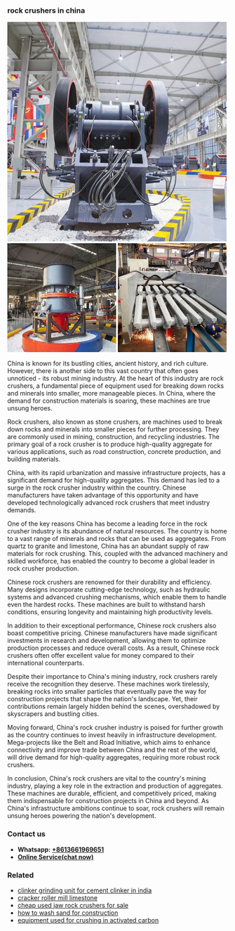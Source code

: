 <h3>rock crushers in china</h3><img src='1703042408.jpg' alt=''><p>China is known for its bustling cities, ancient history, and rich culture. However, there is another side to this vast country that often goes unnoticed - its robust mining industry. At the heart of this industry are rock crushers, a fundamental piece of equipment used for breaking down rocks and minerals into smaller, more manageable pieces. In China, where the demand for construction materials is soaring, these machines are true unsung heroes.</p><p>Rock crushers, also known as stone crushers, are machines used to break down rocks and minerals into smaller pieces for further processing. They are commonly used in mining, construction, and recycling industries. The primary goal of a rock crusher is to produce high-quality aggregate for various applications, such as road construction, concrete production, and building materials.</p><p>China, with its rapid urbanization and massive infrastructure projects, has a significant demand for high-quality aggregates. This demand has led to a surge in the rock crusher industry within the country. Chinese manufacturers have taken advantage of this opportunity and have developed technologically advanced rock crushers that meet industry demands.</p><p>One of the key reasons China has become a leading force in the rock crusher industry is its abundance of natural resources. The country is home to a vast range of minerals and rocks that can be used as aggregates. From quartz to granite and limestone, China has an abundant supply of raw materials for rock crushing. This, coupled with the advanced machinery and skilled workforce, has enabled the country to become a global leader in rock crusher production.</p><p>Chinese rock crushers are renowned for their durability and efficiency. Many designs incorporate cutting-edge technology, such as hydraulic systems and advanced crushing mechanisms, which enable them to handle even the hardest rocks. These machines are built to withstand harsh conditions, ensuring longevity and maintaining high productivity levels.</p><p>In addition to their exceptional performance, Chinese rock crushers also boast competitive pricing. Chinese manufacturers have made significant investments in research and development, allowing them to optimize production processes and reduce overall costs. As a result, Chinese rock crushers often offer excellent value for money compared to their international counterparts.</p><p>Despite their importance to China's mining industry, rock crushers rarely receive the recognition they deserve. These machines work tirelessly, breaking rocks into smaller particles that eventually pave the way for construction projects that shape the nation's landscape. Yet, their contributions remain largely hidden behind the scenes, overshadowed by skyscrapers and bustling cities.</p><p>Moving forward, China's rock crusher industry is poised for further growth as the country continues to invest heavily in infrastructure development. Mega-projects like the Belt and Road Initiative, which aims to enhance connectivity and improve trade between China and the rest of the world, will drive demand for high-quality aggregates, requiring more robust rock crushers.</p><p>In conclusion, China's rock crushers are vital to the country's mining industry, playing a key role in the extraction and production of aggregates. These machines are durable, efficient, and competitively priced, making them indispensable for construction projects in China and beyond. As China's infrastructure ambitions continue to soar, rock crushers will remain unsung heroes powering the nation's development.</p><h3>Contact us</h3><ul><li><strong>Whatsapp:&nbsp;<a href="https://wa.me/8613661969651">+8613661969651</a></strong></li><li><a href="https://swt.shibang-china.com/?git&amp;zhl&amp;rock crushers in china"><strong>Online Service(chat now)</strong></a></li></ul><h3>Related</h3><ul><li><a href='clinker grinding unit for cement clinker in india.md'>clinker grinding unit for cement clinker in india</a></li><li><a href='cracker roller mill limestone.md'>cracker roller mill limestone</a></li><li><a href='cheap used jaw rock crushers for sale.md'>cheap used jaw rock crushers for sale</a></li><li><a href='how to wash sand for construction.md'>how to wash sand for construction</a></li><li><a href='equipment used for crushing in activated carbon.md'>equipment used for crushing in activated carbon</a></li></ul>